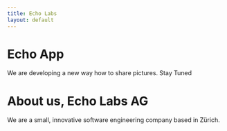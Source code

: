 ```yaml
---
title: Echo Labs
layout: default
---
```


# Echo App

We are developing a new way how to share pictures. Stay Tuned


# About us, Echo Labs AG

We are a small, innovative software engineering company based in Zürich.
